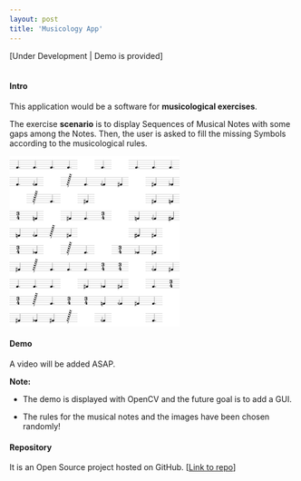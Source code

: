 ```yaml
---
layout: post
title: 'Musicology App'
---
```

[Under Development | Demo is provided]
<br />
<br />



#### Intro

This application would be a software for **musicological exercises**.

The exercise **scenario** is to display Sequences of Musical Notes with some gaps among the Notes. Then, the user is asked to fill the missing Symbols according to the musicological rules. 



<img src="2.musicology/sequence.png" width="300">



#### Demo 


A video will be added ASAP.

**Note:**

* The demo is displayed with OpenCV and the future goal is to add a GUI.

* The rules for the musical notes and the images have been chosen randomly! 


#### Repository

It is an Open Source project hosted on GitHub. [[Link to repo](https://github.com/pavlidischrs/musicology)]
